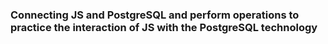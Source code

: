 ### Connecting JS and PostgreSQL and perform operations to practice the interaction of JS with the PostgreSQL technology
